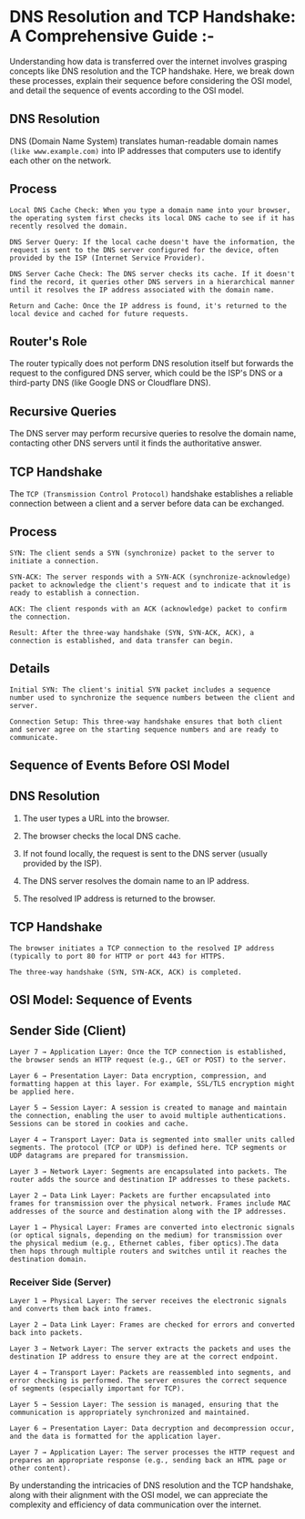 # DNS Resolution and TCP Handshake: A Comprehensive Guide :-

Understanding how data is transferred over the internet involves grasping concepts like DNS resolution and the TCP handshake. Here, we break down these processes, explain their sequence before considering the OSI model, and detail the sequence of events according to the OSI model.

## DNS Resolution

DNS (Domain Name System) translates human-readable domain names `(like www.example.com)` into IP addresses that computers use to identify each other on the network.

## Process

```Local DNS Cache Check: When you type a domain name into your browser, the operating system first checks its local DNS cache to see if it has recently resolved the domain.```

```DNS Server Query: If the local cache doesn't have the information, the request is sent to the DNS server configured for the device, often provided by the ISP (Internet Service Provider).```

```DNS Server Cache Check: The DNS server checks its cache. If it doesn't find the record, it queries other DNS servers in a hierarchical manner until it resolves the IP address associated with the domain name.```

```Return and Cache: Once the IP address is found, it's returned to the local device and cached for future requests.```


## Router's Role

The router typically does not perform DNS resolution itself but forwards the request to the configured DNS server, which could be the ISP's DNS or a third-party DNS (like Google DNS or Cloudflare DNS).

## Recursive Queries

The DNS server may perform recursive queries to resolve the domain name, contacting other DNS servers until it finds the authoritative answer.

## TCP Handshake

The `TCP (Transmission Control Protocol)` handshake establishes a reliable connection between a client and a server before data can be exchanged.

## Process

```SYN: The client sends a SYN (synchronize) packet to the server to initiate a connection.```

```SYN-ACK: The server responds with a SYN-ACK (synchronize-acknowledge) packet to acknowledge the client's request and to indicate that it is ready to establish a connection.```

```ACK: The client responds with an ACK (acknowledge) packet to confirm the connection.```

```Result: After the three-way handshake (SYN, SYN-ACK, ACK), a connection is established, and data transfer can begin.```

## Details

```Initial SYN: The client's initial SYN packet includes a sequence number used to synchronize the sequence numbers between the client and server.```

```Connection Setup: This three-way handshake ensures that both client and server agree on the starting sequence numbers and are ready to communicate.```

## Sequence of Events Before OSI Model


## DNS Resolution

1. The user types a URL into the browser.

2. The browser checks the local DNS cache.

3. If not found locally, the request is sent to the DNS server (usually provided by the ISP).

4. The DNS server resolves the domain name to an IP address.

5. The resolved IP address is returned to the browser.

## TCP Handshake

```The browser initiates a TCP connection to the resolved IP address (typically to port 80 for HTTP or port 443 for HTTPS.```

```The three-way handshake (SYN, SYN-ACK, ACK) is completed.```

## OSI Model: Sequence of Events

## Sender Side (Client)

```Layer 7 → Application Layer: Once the TCP connection is established, the browser sends an HTTP request (e.g., GET or POST) to the server.```

```Layer 6 → Presentation Layer: Data encryption, compression, and formatting happen at this layer. For example, SSL/TLS encryption might be applied here.```

```Layer 5 → Session Layer: A session is created to manage and maintain the connection, enabling the user to avoid multiple authentications. Sessions can be stored in cookies and cache.```

```Layer 4 → Transport Layer: Data is segmented into smaller units called segments. The protocol (TCP or UDP) is defined here. TCP segments or UDP datagrams are prepared for transmission.```

```Layer 3 → Network Layer: Segments are encapsulated into packets. The router adds the source and destination IP addresses to these packets.```

```Layer 2 → Data Link Layer: Packets are further encapsulated into frames for transmission over the physical network. Frames include MAC addresses of the source and destination along with the IP addresses.```

```Layer 1 → Physical Layer: Frames are converted into electronic signals (or optical signals, depending on the medium) for transmission over the physical medium (e.g., Ethernet cables, fiber optics).The data then hops through multiple routers and switches until it reaches the destination domain.```

### Receiver Side (Server)

```Layer 1 → Physical Layer: The server receives the electronic signals and converts them back into frames.```

```Layer 2 → Data Link Layer: Frames are checked for errors and converted back into packets.```

```Layer 3 → Network Layer: The server extracts the packets and uses the destination IP address to ensure they are at the correct endpoint.```

```Layer 4 → Transport Layer: Packets are reassembled into segments, and error checking is performed. The server ensures the correct sequence of segments (especially important for TCP).```

```Layer 5 → Session Layer: The session is managed, ensuring that the communication is appropriately synchronized and maintained.```

```Layer 6 → Presentation Layer: Data decryption and decompression occur, and the data is formatted for the application layer.```

```Layer 7 → Application Layer: The server processes the HTTP request and prepares an appropriate response (e.g., sending back an HTML page or other content).```

By understanding the intricacies of DNS resolution and the TCP handshake, along with their alignment with the OSI model, we can appreciate the complexity and efficiency of data communication over the internet.
